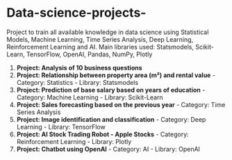# Data-science-projects-
Project to train all available knowledge in data science using Statistical Models, Machine Learning, Time Series Analysis, Deep Learning, Reinforcement Learning and AI.
Main libraries used: Statsmodels, Scikit-Learn, TensorFlow, OpenAI, Pandas, NumPy, Plotly

1. **Project: Analysis of 10 business questions**
2. **Project: Relationship between property area (m²) and rental value** - Category: Statistics - Library: Statsmodels
3. **Project: Prediction of base salary based on years of education** - Category: Machine Learning - Library: Scikit-Learn
4. **Project: Sales forecasting based on the previous year** - Category: Time Series Analysis
5. **Project: Image identification and classification** - Category: Deep Learning - Library: TensorFlow
6. **Project: AI Stock Trading Robot - Apple Stocks** - Category: Reinforcement Learning - Library: Plotly
7. **Project: Chatbot using OpenAI** - Category: AI - Library: OpenAI
